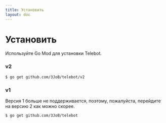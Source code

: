 ```yaml
---
title: Установить
layout: doc
---
```


# Установить

Используйте Go Mod для установки Telebot. 

### v2
```bash
$ go get github.com/3JoB/telebot/v2
```

### v1
Версия 1 больше не поддерживается, поэтому, пожалуйста, перейдите на версию 2 как можно скорее.
```bash
$ go get github.com/3JoB/telebot
```